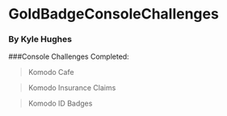 # GoldBadgeConsoleChallenges
### By Kyle Hughes
###Console Challenges Completed:
>Komodo Cafe

>Komodo Insurance Claims

>Komodo ID Badges
